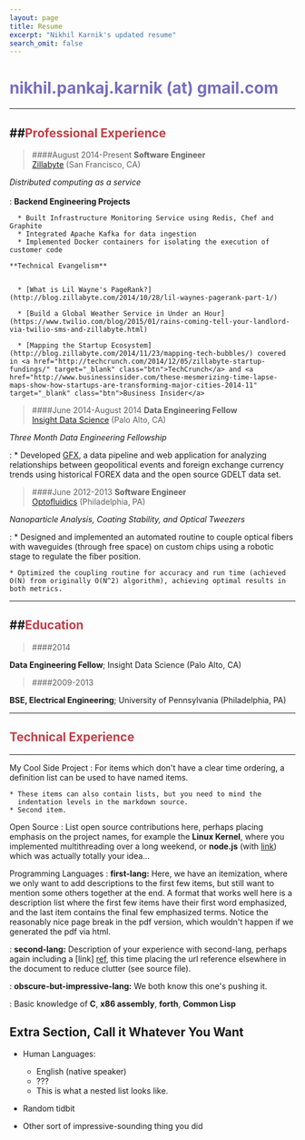 ```yaml
---
layout: page
title: Resume
excerpt: "Nikhil Karnik's updated resume"
search_omit: false
---
```


<span style="color: #796EBD"> nikhil.pankaj.karnik (at) gmail.com</span>
============


--------------------  

##<span style="color: #C03E47">Professional Experience</span>
--------------------

> ####August 2014-Present
**Software Engineer**  
[Zillabyte](http://zillabyte.com) (San Francisco, CA)


*Distributed computing as a service*  
<br>
:   **Backend Engineering Projects**
  
      * Built Infrastructure Monitoring Service using Redis, Chef and Graphite  
      * Integrated Apache Kafka for data ingestion  
      * Implemented Docker containers for isolating the execution of customer code 
 
    **Technical Evangelism**  

      
      * [What is Lil Wayne's PageRank?](http://blog.zillabyte.com/2014/10/28/lil-waynes-pagerank-part-1/)  

      * [Build a Global Weather Service in Under an Hour](https://www.twilio.com/blog/2015/01/rains-coming-tell-your-landlord-via-twilio-sms-and-zillabyte.html)  

      * [Mapping the Startup Ecosystem](http://blog.zillabyte.com/2014/11/23/mapping-tech-bubbles/) covered in <a href="http://techcrunch.com/2014/12/05/zillabyte-startup-fundings/" target="_blank" class="btn">TechCrunch</a> and <a href="http://www.businessinsider.com/these-mesmerizing-time-lapse-maps-show-how-startups-are-transforming-major-cities-2014-11" target="_blank" class="btn">Business Insider</a>


> ####June 2014-August 2014
**Data Engineering Fellow**  
[Insight Data Science](http://insightdatascience.com) (Palo Alto, CA)

*Three Month Data Engineering Fellowship*  

:   * Developed [GFX](http://github.com/nkarnik/GFX), a data pipeline and web application for analyzing relationships between geopolitical events and foreign exchange currency trends using historical FOREX data and the open source GDELT data set.

    

> ####June 2012-2013
**Software Engineer**  
[Optofluidics](http://opfluid.com) (Philadelphia, PA)

*Nanoparticle Analysis, Coating Stability, and Optical Tweezers*

:   * Designed and implemented an automated routine to couple optical fibers with waveguides (through free space) on custom chips using a robotic stage to regulate the fiber position.

    * Optimized the coupling routine for accuracy and run time (achieved O(N) from originally O(N^2) algorithm), achieving optimal results in both metrics.
        
------------------- 
 
##<span style="color: #C03E47">Education</span>
--------------------
 
> ####2014  

**Data Engineering Fellow**; Insight Data Science (Palo Alto, CA)  


> ####2009-2013  

**BSE, Electrical Engineering**; University of
Pennsylvania (Philadelphia, PA)
 
 
--------------------   

## <span style="color: #C03E47">Technical Experience</span>  
--------------------
 
My Cool Side Project
:   For items which don't have a clear time ordering, a definition
    list can be used to have named items.
 
    * These items can also contain lists, but you need to mind the
      indentation levels in the markdown source.
    * Second item.
 
Open Source
:   List open source contributions here, perhaps placing emphasis on
    the project names, for example the **Linux Kernel**, where you
    implemented multithreading over a long weekend, or **node.js**
    (with [link](http://nodejs.org)) which was actually totally
    your idea...
 
Programming Languages
:   **first-lang:** Here, we have an itemization, where we only want
    to add descriptions to the first few items, but still want to
    mention some others together at the end. A format that works well
    here is a description list where the first few items have their
    first word emphasized, and the last item contains the final few
    emphasized terms. Notice the reasonably nice page break in the pdf
    version, which wouldn't happen if we generated the pdf via html.
 
:   **second-lang:** Description of your experience with second-lang,
    perhaps again including a [link] [ref], this time placing the url
    reference elsewhere in the document to reduce clutter (see source
    file). 
 
:   **obscure-but-impressive-lang:** We both know this one's pushing
    it.
 
:   Basic knowledge of **C**, **x86 assembly**, **forth**, **Common Lisp**
 
[ref]: https://github.com/githubuser/superlongprojectname
 
Extra Section, Call it Whatever You Want
----------------------------------------
 
* Human Languages:
 
     * English (native speaker)
     * ???
     * This is what a nested list looks like.
 
* Random tidbit
 
* Other sort of impressive-sounding thing you did
